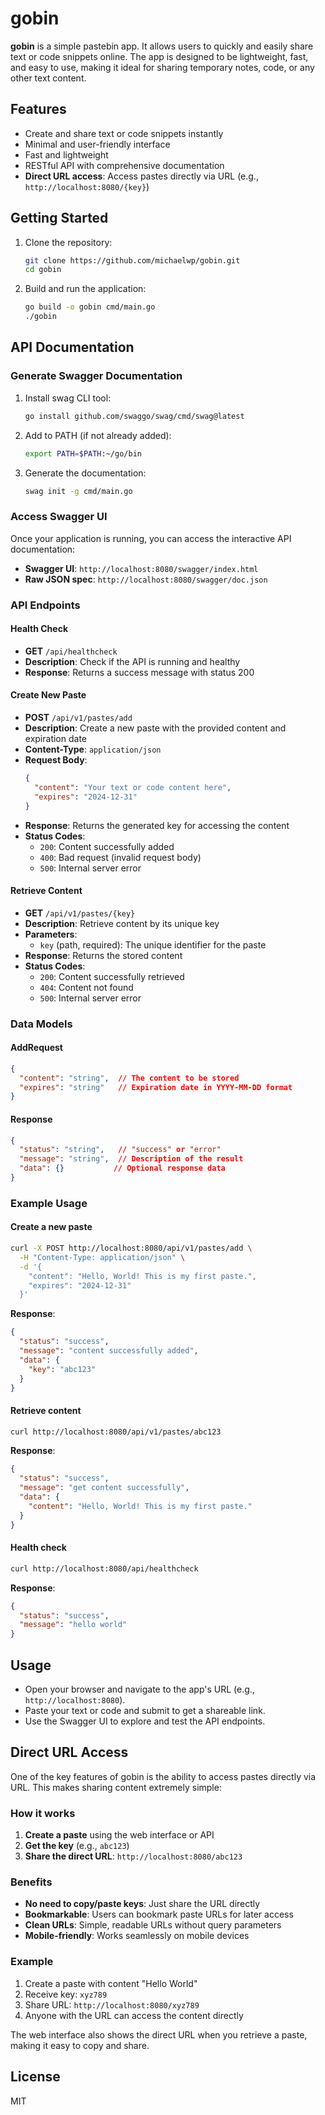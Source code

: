 # gobin

**gobin** is a simple pastebin app. It allows users to quickly and easily share text or code snippets online. The app is designed to be lightweight, fast, and easy to use, making it ideal for sharing temporary notes, code, or any other text content.

## Features
- Create and share text or code snippets instantly
- Minimal and user-friendly interface
- Fast and lightweight
- RESTful API with comprehensive documentation
- **Direct URL access**: Access pastes directly via URL (e.g., `http://localhost:8080/{key}`)

## Getting Started

1. Clone the repository:
   ```sh
   git clone https://github.com/michaelwp/gobin.git
   cd gobin
   ```
2. Build and run the application:
   ```sh
   go build -o gobin cmd/main.go
   ./gobin
   ```

## API Documentation

### Generate Swagger Documentation

1. Install swag CLI tool:
   ```bash
   go install github.com/swaggo/swag/cmd/swag@latest
   ```

2. Add to PATH (if not already added):
   ```bash
   export PATH=$PATH:~/go/bin
   ```

3. Generate the documentation:
   ```bash
   swag init -g cmd/main.go
   ```

### Access Swagger UI

Once your application is running, you can access the interactive API documentation:

- **Swagger UI**: `http://localhost:8080/swagger/index.html`
- **Raw JSON spec**: `http://localhost:8080/swagger/doc.json`

### API Endpoints

#### Health Check
- **GET** `/api/healthcheck`
- **Description**: Check if the API is running and healthy
- **Response**: Returns a success message with status 200

#### Create New Paste
- **POST** `/api/v1/pastes/add`
- **Description**: Create a new paste with the provided content and expiration date
- **Content-Type**: `application/json`
- **Request Body**:
  ```json
  {
    "content": "Your text or code content here",
    "expires": "2024-12-31"
  }
  ```
- **Response**: Returns the generated key for accessing the content
- **Status Codes**:
  - `200`: Content successfully added
  - `400`: Bad request (invalid request body)
  - `500`: Internal server error

#### Retrieve Content
- **GET** `/api/v1/pastes/{key}`
- **Description**: Retrieve content by its unique key
- **Parameters**:
  - `key` (path, required): The unique identifier for the paste
- **Response**: Returns the stored content
- **Status Codes**:
  - `200`: Content successfully retrieved
  - `404`: Content not found
  - `500`: Internal server error

### Data Models

#### AddRequest
```json
{
  "content": "string",  // The content to be stored
  "expires": "string"   // Expiration date in YYYY-MM-DD format
}
```

#### Response
```json
{
  "status": "string",   // "success" or "error"
  "message": "string",  // Description of the result
  "data": {}           // Optional response data
}
```

### Example Usage

#### Create a new paste
```bash
curl -X POST http://localhost:8080/api/v1/pastes/add \
  -H "Content-Type: application/json" \
  -d '{
    "content": "Hello, World! This is my first paste.",
    "expires": "2024-12-31"
  }'
```

**Response**:
```json
{
  "status": "success",
  "message": "content successfully added",
  "data": {
    "key": "abc123"
  }
}
```

#### Retrieve content
```bash
curl http://localhost:8080/api/v1/pastes/abc123
```

**Response**:
```json
{
  "status": "success",
  "message": "get content successfully",
  "data": {
    "content": "Hello, World! This is my first paste."
  }
}
```

#### Health check
```bash
curl http://localhost:8080/api/healthcheck
```

**Response**:
```json
{
  "status": "success",
  "message": "hello world"
}
```

## Usage
- Open your browser and navigate to the app's URL (e.g., `http://localhost:8080`).
- Paste your text or code and submit to get a shareable link.
- Use the Swagger UI to explore and test the API endpoints.

## Direct URL Access

One of the key features of gobin is the ability to access pastes directly via URL. This makes sharing content extremely simple:

### How it works
1. **Create a paste** using the web interface or API
2. **Get the key** (e.g., `abc123`)
3. **Share the direct URL**: `http://localhost:8080/abc123`

### Benefits
- **No need to copy/paste keys**: Just share the URL directly
- **Bookmarkable**: Users can bookmark paste URLs for later access
- **Clean URLs**: Simple, readable URLs without query parameters
- **Mobile-friendly**: Works seamlessly on mobile devices

### Example
1. Create a paste with content "Hello World"
2. Receive key: `xyz789`
3. Share URL: `http://localhost:8080/xyz789`
4. Anyone with the URL can access the content directly

The web interface also shows the direct URL when you retrieve a paste, making it easy to copy and share.

## License
MIT
